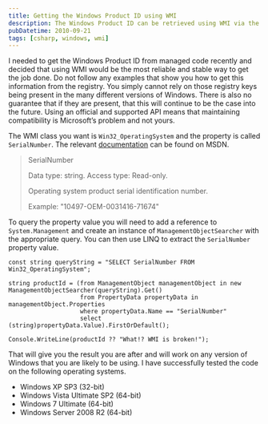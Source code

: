 ```yaml
---
title: Getting the Windows Product ID using WMI
description: The Windows Product ID can be retrieved using WMI via the Win32_OperatingSystem class and the SerialNumber property. The relevant documentation can be found on MSDN and an example of code to query the property value is given. It has been tested successfully on various versions of Windows.
pubDatetime: 2010-09-21
tags: [csharp, windows, wmi]
---
```


I needed to get the Windows Product ID from managed code recently and decided that using WMI would be the most reliable and stable way to get the job done. Do not follow any examples that show you how to get this information from the registry. You simply cannot rely on those registry keys being present in the many different versions of Windows. There is also no guarantee that if they are present, that this will continue to be the case into the future. Using an official and supported API means that maintaining compatibility is Microsoft’s problem and not yours.

The WMI class you want is `Win32_OperatingSystem` and the property is called `SerialNumber`. The relevant [documentation](<http://msdn.microsoft.com/en-us/library/aa394239(VS.85).aspx>) can be found on MSDN.

> SerialNumber
>
> Data type: string. Access type: Read-only.
>
> Operating system product serial identification number.
>
> Example: "10497-OEM-0031416-71674"

To query the property value you will need to add a reference to `System.Management` and create an instance of `ManagementObjectSearcher` with the appropriate query. You can then use LINQ to extract the `SerialNumber` property value.

    const string queryString = "SELECT SerialNumber FROM Win32_OperatingSystem";

    string productId = (from ManagementObject managementObject in new ManagementObjectSearcher(queryString).Get()
                        from PropertyData propertyData in managementObject.Properties
                        where propertyData.Name == "SerialNumber"
                        select (string)propertyData.Value).FirstOrDefault();

    Console.WriteLine(productId ?? "What!? WMI is broken!");

That will give you the result you are after and will work on any version of Windows that you are likely to be using. I have successfully tested the code on the following operating systems.

- Windows XP SP3 (32-bit)
- Windows Vista Ultimate SP2 (64-bit)
- Windows 7 Ultimate (64-bit)
- Windows Server 2008 R2 (64-bit)
